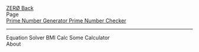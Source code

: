 <nav class="navbar" role="navigation" aria-label="main navigation">
    <div class="navbar-brand">
        <a class="navbar-item is-size-4 has-text-weight-bold" href="/index.html">
            ZERØ
        </a>
        <a class="navbar-item" href="../index.html">
            Back
        </a>
        <a role="button" id="burger" class="navbar-burger burger" aria-label="menu" aria-expanded="false" data-target="nav">
            <span aria-hidden="true"></span>
            <span aria-hidden="true"></span>
            <span aria-hidden="true"></span>
        </a>
    </div>
    <div id="nav" class="navbar-menu">
        <div class="navbar-end">
            <div class="navbar-item"> 
                <div class="navbar-item has-dropdown is-hoverable">
                    <a class="navbar-link">
                        Page
                    </a>
                    <div class="navbar-dropdown is-right">
                        <a class="navbar-item" href="/prime/index.html">
                            Prime Number Generator
                        </a>
                        <a class="navbar-item" href="/check/index.html">
                            Prime Number Checker
                        </a>
                        <hr class="navbar-divider">
                        <a class="navbar-item">
                            Equation Solver
                        </a>
                        <a class="navbar-item">
                            BMI Calc
                        </a>
                        <a class="navbar-item">
                            Some Calculator
                        </a>
                    </div>
                </div>
                <a class="navbar-item">
                    About
                </a>
            </div>
        </div>
    </div>
</nav>